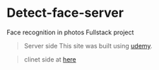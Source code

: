 # Detect-face-server


Face recognition in photos
Fullstack project
> Server side
 This site was built using [udemy](https://www.udemy.com/course/the-complete-web-developer-zero-to-mastery/learn/lecture/8766766?start=630#questions).


> clinet side at [here](https://github.com/yasminGedanken/Detect-face-client)
